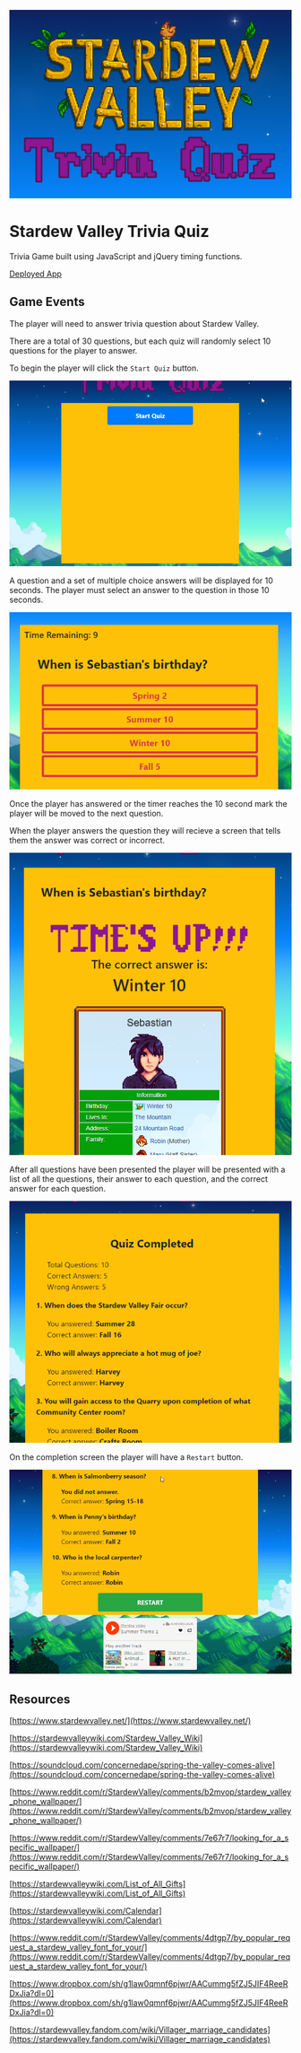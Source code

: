 
![logo](/Documentation/001.png)

# Stardew Valley Trivia Quiz
Trivia Game built using JavaScript and jQuery timing functions.

[Deployed App](https://ryverine.github.io/TriviaGame/)

## Game Events

The player will need to answer trivia question about Stardew Valley.

There are a total of 30 questions, but each quiz will randomly select 10 questions for the player to answer.

To begin the player will click the `Start Quiz` button.

![Question](/Documentation/002.gif)

A question and a set of multiple choice answers will be displayed for 10 seconds. The player must select an answer to the question in those 10 seconds. 

![Question](/Documentation/003.png)

Once the player has answered or the timer reaches the 10 second mark the player will be moved to the next question. 

When the player answers the question they will recieve a screen that tells them the answer was correct or incorrect. 

![Question response](/Documentation/004.png)

After all questions have been presented the player will be presented with a list of all the questions, their answer to each question, and the correct answer for each question.

![Completion screen](/Documentation/005.png)

On the completion screen the player will have a `Restart` button.

![Restart](/Documentation/006.gif)

## Resources

[https://www.stardewvalley.net/](https://www.stardewvalley.net/)

[https://stardewvalleywiki.com/Stardew_Valley_Wiki](https://stardewvalleywiki.com/Stardew_Valley_Wiki)

[https://soundcloud.com/concernedape/spring-the-valley-comes-alive](https://soundcloud.com/concernedape/spring-the-valley-comes-alive)

[https://www.reddit.com/r/StardewValley/comments/b2mvop/stardew_valley_phone_wallpaper/](https://www.reddit.com/r/StardewValley/comments/b2mvop/stardew_valley_phone_wallpaper/)

[https://www.reddit.com/r/StardewValley/comments/7e67r7/looking_for_a_specific_wallpaper/](https://www.reddit.com/r/StardewValley/comments/7e67r7/looking_for_a_specific_wallpaper/)

[https://stardewvalleywiki.com/List_of_All_Gifts](https://stardewvalleywiki.com/List_of_All_Gifts)

[https://stardewvalleywiki.com/Calendar](https://stardewvalleywiki.com/Calendar)

[https://www.reddit.com/r/StardewValley/comments/4dtgp7/by_popular_request_a_stardew_valley_font_for_your/](https://www.reddit.com/r/StardewValley/comments/4dtgp7/by_popular_request_a_stardew_valley_font_for_your/)

[https://www.dropbox.com/sh/g1law0qmnf6pjwr/AACummg5fZJ5JIF4ReeRDxJia?dl=0](https://www.dropbox.com/sh/g1law0qmnf6pjwr/AACummg5fZJ5JIF4ReeRDxJia?dl=0)

[https://stardewvalley.fandom.com/wiki/Villager_marriage_candidates](https://stardewvalley.fandom.com/wiki/Villager_marriage_candidates)














